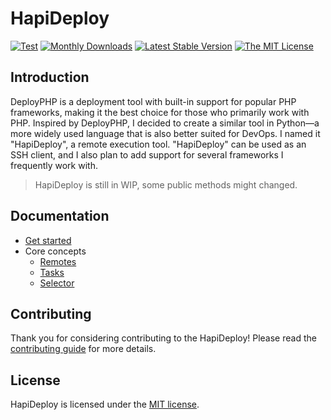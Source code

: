 # HapiDeploy

<a href="https://github.com/hapideploy/hapideploy/actions"><img src="https://github.com/hapideploy/hapideploy/workflows/test/badge.svg" alt="Test"></a>
<a href="https://pypi.org/project/hapideploy"><img src="https://img.shields.io/pypi/dm/hapideploy" alt="Monthly Downloads"></a>
<a href="https://pypi.org/project/hapideploy"><img src="https://img.shields.io/pypi/v/hapideploy" alt="Latest Stable Version"></a>
<a href="https://pypi.org/project/hapideploy"><img src="https://img.shields.io/pypi/l/hapideploy" alt="The MIT License"></a>

## Introduction

DeployPHP is a deployment tool with built-in support for popular PHP frameworks, making it the best choice for those who primarily work with PHP. Inspired by DeployPHP, I decided to create a similar tool in Python—a more widely used language that is also better suited for DevOps. I named it "HapiDeploy", a remote execution tool. "HapiDeploy" can be used as an SSH client, and I also plan to add support for several frameworks I frequently work with.

> HapiDeploy is still in WIP, some public methods might changed.

## Documentation

- [Get started](./docs/get-started.md)
- Core concepts 
  - [Remotes](./docs/remotes.md)
  - [Tasks](./docs/tasks.md)
  - [Selector](./docs/selector.md)

## Contributing

Thank you for considering contributing to the HapiDeploy! Please read the [contributing guide](./docs/contributing.md) for more details.

## License

HapiDeploy is licensed under the [MIT license](LICENSE.md).

